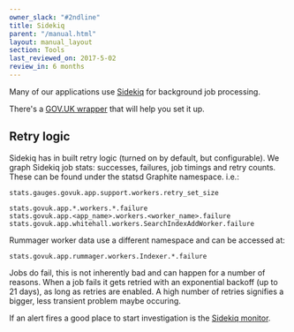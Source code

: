 ```yaml
---
owner_slack: "#2ndline"
title: Sidekiq
parent: "/manual.html"
layout: manual_layout
section: Tools
last_reviewed_on: 2017-5-02
review_in: 6 months
---
```


Many of our applications use
[Sidekiq](https://github.com/mperham/sidekiq) for background job
processing.

There's a [GOV.UK wrapper](https://github.com/alphagov/govuk_sidekiq) that will help you set it up.

## Retry logic

Sidekiq has in built retry logic (turned on by default, but
configurable). We graph Sidekiq job stats: successes, failures, job
timings and retry counts. These can be found under the statsd Graphite
namespace. i.e.:

```
stats.gauges.govuk.app.support.workers.retry_set_size

stats.govuk.app.*.workers.*.failure
stats.govuk.app.<app_name>.workers.<worker_name>.failure
stats.govuk.app.whitehall.workers.SearchIndexAddWorker.failure
```

Rummager worker data use a different namespace and can be accessed at:

```
stats.govuk.app.rummager.workers.Indexer.*.failure
```

Jobs do fail, this is not inherently bad and can happen for a number of
reasons. When a job fails it gets retried with an exponential backoff
(up to 21 days), as long as retries are enabled. A high number of
retries signifies a bigger, less transient problem maybe occuring.

If an alert fires a good place to start
investigation is the [Sidekiq monitor](monitor-sidekiq-workers.html).
